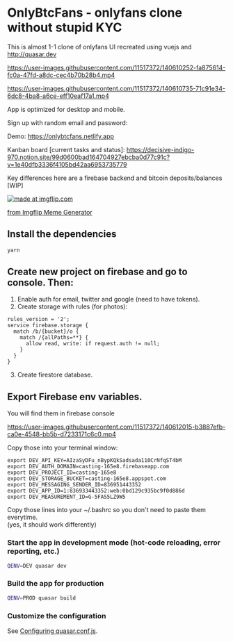 # OnlyBtcFans - onlyfans clone without stupid KYC 

This is almost 1-1 clone of onlyfans UI recreated using vuejs and http://quasar.dev 


https://user-images.githubusercontent.com/11517372/140610252-fa875614-fc0a-47fd-a8dc-cec4b70b28b4.mp4



https://user-images.githubusercontent.com/11517372/140610735-71c91e34-6dc8-4ba8-a6ce-eff10eaf17a1.mp4


App is optimized for desktop and mobile. 

Sign up with random email and password:

Demo: https://onlybtcfans.netlify.app 

Kanban board [current tasks and status]: https://decisive-indigo-970.notion.site/99d0600bad164704927ebcba0d77c91c?v=1e40dfb3336f4105bd42aa6953735779

Key differences here are a firebase backend and bitcoin deposits/balances [WIP]

<a href="https://imgflip.com/i/5lqzbp"><img src="https://i.imgflip.com/5lqzbp.jpg" title="made at imgflip.com"/></a><div><a href="https://imgflip.com/memegenerator">from Imgflip Meme Generator</a></div>

## Install the dependencies
```bash
yarn
```

## Create new project on firebase and go to console. Then:

1. Enable auth for email, twitter and google (need to have tokens).
2. Create storage with rules (for photos):
```
rules_version = '2';
service firebase.storage {
  match /b/{bucket}/o {
    match /{allPaths=**} {
      allow read, write: if request.auth != null;
    }
  }
}
```
3. Create firestore database.


## Export Firebase env variables.


You will find them in firebase console 



https://user-images.githubusercontent.com/11517372/140612015-b3887efb-ca0e-4548-bb5b-d7233171c6c0.mp4




Copy those into your terminal window:


```
export DEV_API_KEY=AIzaSyDFu_nBypKQkSadsada110CrNfqST4bM
export DEV_AUTH_DOMAIN=casting-165e8.firebaseapp.com
export DEV_PROJECT_ID=casting-165e8
export DEV_STORAGE_BUCKET=casting-165e8.appspot.com
export DEV_MESSAGING_SENDER_ID=836951443352
export DEV_APP_ID=1:836933443352:web:0bd129c935bc9f0d886d
export DEV_MEASUREMENT_ID=G-5FAS5LZ9W5
```

Copy those lines into your ~/.bashrc so you don't need to paste them everytime.   
(yes, it should work differently)

### Start the app in development mode (hot-code reloading, error reporting, etc.)
```bash
QENV=DEV quasar dev
```


### Build the app for production
```bash
QENV=PROD quasar build
```

### Customize the configuration
See [Configuring quasar.conf.js](https://v2.quasar.dev/quasar-cli/quasar-conf-js).
